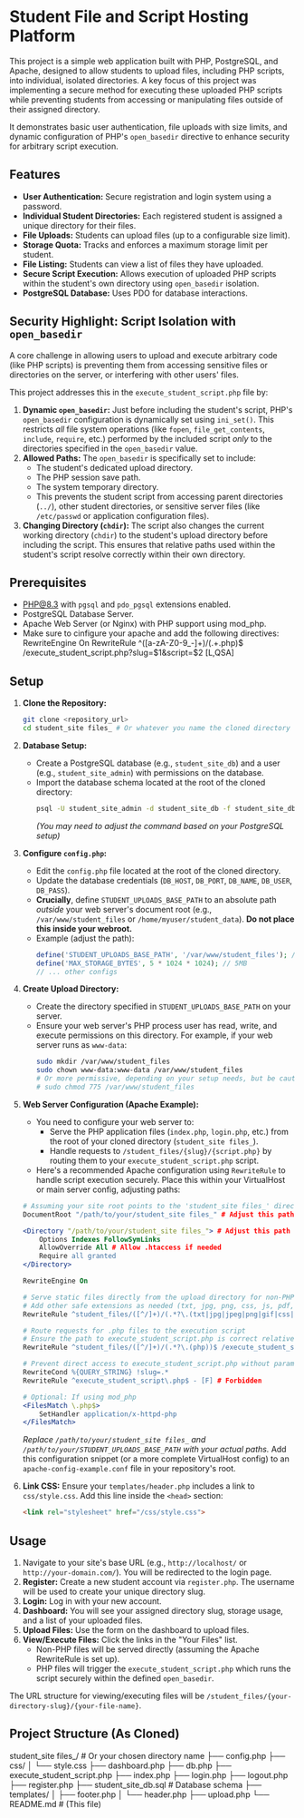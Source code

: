 # Student File and Script Hosting Platform

This project is a simple web application built with PHP, PostgreSQL, and Apache, designed to allow students to upload files, including PHP scripts, into individual, isolated directories. A key focus of this project was implementing a secure method for executing these uploaded PHP scripts while preventing students from accessing or manipulating files outside of their assigned directory.

It demonstrates basic user authentication, file uploads with size limits, and dynamic configuration of PHP's `open_basedir` directive to enhance security for arbitrary script execution.

## Features

* **User Authentication:** Secure registration and login system using a password.
* **Individual Student Directories:** Each registered student is assigned a unique directory for their files.
* **File Uploads:** Students can upload files (up to a configurable size limit).
* **Storage Quota:** Tracks and enforces a maximum storage limit per student.
* **File Listing:** Students can view a list of files they have uploaded.
* **Secure Script Execution:** Allows execution of uploaded PHP scripts within the student's own directory using `open_basedir` isolation.
* **PostgreSQL Database:** Uses PDO for database interactions.

## Security Highlight: Script Isolation with `open_basedir`

A core challenge in allowing users to upload and execute arbitrary code (like PHP scripts) is preventing them from accessing sensitive files or directories on the server, or interfering with other users' files.

This project addresses this in the `execute_student_script.php` file by:

1.  **Dynamic `open_basedir`:** Just before including the student's script, PHP's `open_basedir` configuration is dynamically set using `ini_set()`. This restricts *all* file system operations (like `fopen`, `file_get_contents`, `include`, `require`, etc.) performed by the included script *only* to the directories specified in the `open_basedir` value.
2.  **Allowed Paths:** The `open_basedir` is specifically set to include:
    * The student's dedicated upload directory.
    * The PHP session save path.
    * The system temporary directory.
    * This prevents the student script from accessing parent directories (`../`), other student directories, or sensitive server files (like `/etc/passwd` or application configuration files).
3.  **Changing Directory (`chdir`):** The script also changes the current working directory (`chdir`) to the student's upload directory before including the script. This ensures that relative paths used within the student's script resolve correctly within their own directory.

## Prerequisites

* PHP@8.3 with `pgsql` and `pdo_pgsql` extensions enabled.
* PostgreSQL Database Server.
* Apache Web Server (or Nginx) with PHP support using mod_php.
* Make sure to cinfigure your apache and add the following directives:
RewriteEngine On
RewriteRule ^([a-zA-Z0-9_-]+)/(.+\.php)$ /execute_student_script.php?slug=$1&script=$2 [L,QSA]

## Setup

1.  **Clone the Repository:**
    ```bash
    git clone <repository_url>
    cd student_site files_ # Or whatever you name the cloned directory
    ```

2.  **Database Setup:**
    * Create a PostgreSQL database (e.g., `student_site_db`) and a user (e.g., `student_site_admin`) with permissions on the database.
    * Import the database schema located at the root of the cloned directory:
        ```bash
        psql -U student_site_admin -d student_site_db -f student_site_db.sql
        ```
        *(You may need to adjust the command based on your PostgreSQL setup)*

3.  **Configure `config.php`:**
    * Edit the `config.php` file located at the root of the cloned directory.
    * Update the database credentials (`DB_HOST`, `DB_PORT`, `DB_NAME`, `DB_USER`, `DB_PASS`).
    * **Crucially**, define `STUDENT_UPLOADS_BASE_PATH` to an absolute path *outside* your web server's document root (e.g., `/var/www/student_files` or `/home/myuser/student_data`). **Do not place this inside your webroot.**
    * Example (adjust the path):
        ```php
        define('STUDENT_UPLOADS_BASE_PATH', '/var/www/student_files'); // Or /home/youruser/student_files etc.
        define('MAX_STORAGE_BYTES', 5 * 1024 * 1024); // 5MB
        // ... other configs
        ```

4.  **Create Upload Directory:**
    * Create the directory specified in `STUDENT_UPLOADS_BASE_PATH` on your server.
    * Ensure your web server's PHP process user has read, write, and execute permissions on this directory. For example, if your web server runs as `www-data`:
        ```bash
        sudo mkdir /var/www/student_files
        sudo chown www-data:www-data /var/www/student_files
        # Or more permissive, depending on your setup needs, but be cautious:
        # sudo chmod 775 /var/www/student_files
        ```

5.  **Web Server Configuration (Apache Example):**
    * You need to configure your web server to:
        * Serve the PHP application files (`index.php`, `login.php`, etc.) from the root of your cloned directory (`student_site files_`).
        * Handle requests to `/student_files/{slug}/{script.php}` by routing them to your `execute_student_script.php` script.
    * Here's a recommended Apache configuration using `RewriteRule` to handle script execution securely. Place this within your VirtualHost or main server config, adjusting paths:

    ```apache
    # Assuming your site root points to the 'student_site files_' directory
    DocumentRoot "/path/to/your/student_site files_" # Adjust this path

    <Directory "/path/to/your/student_site files_"> # Adjust this path
        Options Indexes FollowSymLinks
        AllowOverride All # Allow .htaccess if needed
        Require all granted
    </Directory>

    RewriteEngine On

    # Serve static files directly from the upload directory for non-PHP extensions
    # Add other safe extensions as needed (txt, jpg, png, css, js, pdf, html, etc.)
    RewriteRule ^student_files/([^/]+)/(.*?\.(txt|jpg|jpeg|png|gif|css|js|pdf|html))$ "/path/to/your/STUDENT_UPLOADS_BASE_PATH/$1/$2" [L]

    # Route requests for .php files to the execution script
    # Ensure the path to execute_student_script.php is correct relative to your DocumentRoot
    RewriteRule ^student_files/([^/]+)/(.*?\.(php))$ /execute_student_script.php?slug=$1&script=$2 [L,QSA]

    # Prevent direct access to execute_student_script.php without parameters (optional but good)
    RewriteCond %{QUERY_STRING} !slug=.*
    RewriteRule ^execute_student_script\.php$ - [F] # Forbidden

    # Optional: If using mod_php
    <FilesMatch \.php$>
        SetHandler application/x-httpd-php
    </FilesMatch>
    ```
    *Replace `/path/to/your/student_site files_` and `/path/to/your/STUDENT_UPLOADS_BASE_PATH` with your actual paths.* Add this configuration snippet (or a more complete VirtualHost config) to an `apache-config-example.conf` file in your repository's root.

6.  **Link CSS:** Ensure your `templates/header.php` includes a link to `css/style.css`. Add this line inside the `<head>` section:
    ```html
    <link rel="stylesheet" href="/css/style.css">
    ```

## Usage

1.  Navigate to your site's base URL (e.g., `http://localhost/` or `http://your-domain.com/`). You will be redirected to the login page.
2.  **Register:** Create a new student account via `register.php`. The username will be used to create your unique directory slug.
3.  **Login:** Log in with your new account.
4.  **Dashboard:** You will see your assigned directory slug, storage usage, and a list of your uploaded files.
5.  **Upload Files:** Use the form on the dashboard to upload files.
6.  **View/Execute Files:** Click the links in the "Your Files" list.
    * Non-PHP files will be served directly (assuming the Apache RewriteRule is set up).
    * PHP files will trigger the `execute_student_script.php` which runs the script securely within the defined `open_basedir`.

The URL structure for viewing/executing files will be `/student_files/{your-directory-slug}/{your-file-name}`.

## Project Structure (As Cloned)
student_site files_/ # Or your chosen directory name
├── config.php
├── css/
│   └── style.css
├── dashboard.php
├── db.php
├── execute_student_script.php
├── index.php
├── login.php
├── logout.php
├── register.php
├── student_site_db.sql # Database schema
├── templates/
│   ├── footer.php
│   └── header.php
├── upload.php
└── README.md                  # (This file)
